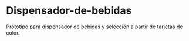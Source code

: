# Dispensador-de-bebidas
Prototipo para dispensador de bebidas y selección a partir de tarjetas de color.
